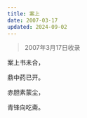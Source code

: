 ```yaml
---
title: 案上
date: 2007-03-17
updated: 2024-09-02
---
```


> 2007年3月17日收录

案上书未合，

鼎中药已开。

赤胆素蒙尘，

青锋向吃斋。